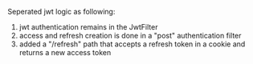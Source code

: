 Seperated jwt logic as following: 
  1. jwt authentication remains in the JwtFilter
  2. access and refresh creation is done in a "post" authentication filter
  3. added a "/refresh" path that accepts a refresh token in a cookie and returns a new access token
